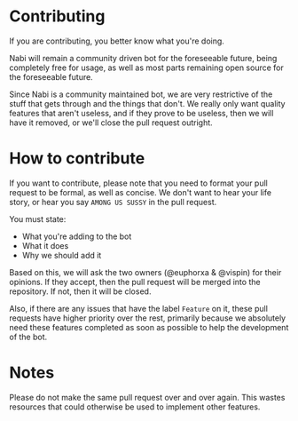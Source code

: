 # Contributing
If you are contributing, you better know what you're doing.

Nabi will remain a community driven bot for the foreseeable future, being completely free for usage, as
well as most parts remaining open source for the foreseeable future. 

Since Nabi is a community maintained bot, we are very restrictive of the stuff that gets through and 
the things that don't. We really only want quality features that aren't useless, and if they prove to 
be useless, then we will have it removed, or we'll close the pull request outright. 

# How to contribute
If you want to contribute, please note that you need to format your pull request to be formal, as well
as concise. We don't want to hear your life story, or hear you say `AMONG US SUSSY` in the pull request.

You must state:
* What you're adding to the bot
* What it does
* Why we should add it

Based on this, we will ask the two owners (@euphorxa & @vispin) for their opinions. If they accept, then
the pull request will be merged into the repository. If not, then it will be closed. 

Also, if there are any issues that have the label `Feature` on it, these pull requests have higher priority
over the rest, primarily because we absolutely need these features completed as soon 
as possible to help the development of the bot.

# Notes
Please do not make the same pull request over and over again. This wastes resources that could otherwise be
used to implement other features.



